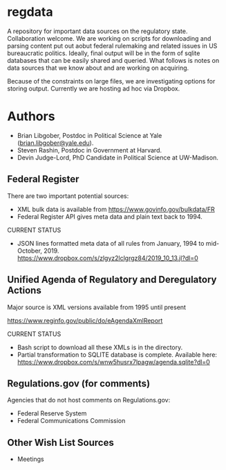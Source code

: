 # regdata
A repository for important data sources on the regulatory state. Collaboration welcome. We are working on scripts for downloading and parsing content put out aobut federal rulemaking and related issues in US bureaucratic politics. Ideally, final output will be in the form of sqlite databases that can be easily shared and queried. What follows is notes on data sources that we know about and are working on acquiring.

Because of the constraints on large files, we are investigating options for storing output. Currently we are hosting ad hoc via Dropbox. 

# Authors

- Brian Libgober, Postdoc in Political Science at Yale (brian.libgober@yale.edu).
- Steven Rashin, Postdoc in Government at Harvard.
- Devin Judge-Lord, PhD Candidate in Political Science at UW-Madison.

## Federal Register

There are two important potential sources:

- XML bulk data is available from https://www.govinfo.gov/bulkdata/FR
- Federal Register API gives meta data and plain text back to 1994.

CURRENT STATUS
  
- JSON lines formatted meta data of all rules from January, 1994 to mid-October, 2019. https://www.dropbox.com/s/zlgyz2lclgrgz84/2019_10_13.jl?dl=0

## Unified Agenda of Regulatory and Deregulatory Actions

Major source is XML versions available from 1995 until present

https://www.reginfo.gov/public/do/eAgendaXmlReport

CURRENT STATUS

- Bash script to download all these XMLs is in the directory.
- Partial transformation to SQLITE database is complete. Available here: https://www.dropbox.com/s/wnw5husrx7lpagw/agenda.sqlite?dl=0

## Regulations.gov (for comments)

Agencies that do not host comments on Regulations.gov:

- Federal Reserve System
- Federal Communications Commission

## Other Wish List Sources

- Meetings

